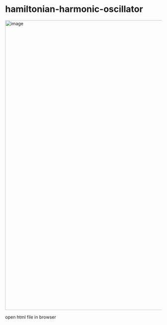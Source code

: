 # hamiltonian-harmonic-oscillator

<img width="974" height="933" alt="image" src="https://github.com/user-attachments/assets/5a81ffbe-1383-4140-ab2c-74cf951b897d" />

open html file in browser
